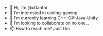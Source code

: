 - 👋 Hi, I’m @xGantai
- 👀 I’m interested in coding-gaming
- 🌱 I’m currently learning C++-C#-Java-Unity
- 💞️ I’m looking to collaborate on no one...
- 📫 How to reach me? Just Dm

<!---
xGantai/xGantai is a ✨ special ✨ repository because its `README.md` (this file) appears on your GitHub profile.
You can click the Preview link to take a look at your changes.
--->

